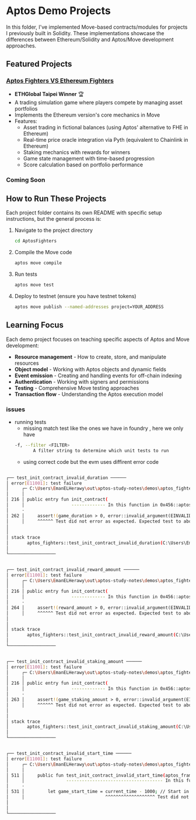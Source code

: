 # Aptos Demo Projects

In this folder, I've implemented Move-based contracts/modules for projects I previously built in Solidity. These implementations showcase the differences between Ethereum/Solidity and Aptos/Move development approaches.

## Featured Projects

### [Aptos Fighters VS Ethereum Fighters](./AptosFighters)
- **ETHGlobal Taipei Winner** 🏆
- A trading simulation game where players compete by managing asset portfolios
- Implements the Ethereum version's core mechanics in Move
- Features:
  - Asset trading in fictional balances (using Aptos' alternative to FHE in Ethereum)
  - Real-time price oracle integration via Pyth (equivalent to Chainlink in Ethereum)
  - Staking mechanics with rewards for winners
  - Game state management with time-based progression
  - Score calculation based on portfolio performance

### Coming Soon


## How to Run These Projects

Each project folder contains its own README with specific setup instructions, but the general process is:

1. Navigate to the project directory
   ```bash
   cd AptosFighters
   ```

2. Compile the Move code
   ```bash
   aptos move compile
   ```

3. Run tests
   ```bash
   aptos move test
   ```

4. Deploy to testnet (ensure you have testnet tokens)
   ```bash
   aptos move publish --named-addresses project=YOUR_ADDRESS
   ```

## Learning Focus

Each demo project focuses on teaching specific aspects of Aptos and Move development:

- **Resource management** - How to create, store, and manipulate resources
- **Object model** - Working with Aptos objects and dynamic fields
- **Event emission** - Creating and handling events for off-chain indexing
- **Authentication** - Working with signers and permissions
- **Testing** - Comprehensive Move testing approaches
- **Transaction flow** - Understanding the Aptos execution model



### issues 
- running tests 
   - missing match test like the ones we have in foundry , here we only have 
   ```bash 
   -f, --filter <FILTER>
          A filter string to determine which unit tests to run
   ```
   - using correct code but the evm uses diffirent error code 
```bash 

┌── test_init_contract_invalid_duration ──────
│ error[E11001]: test failure
│     ┌─ C:\Users\EmanELHerawy\out\aptos-study-notes\demos\aptos_fighters\sources\aptos_fighters.move:262:5
│     │
│ 216 │ public entry fun init_contract(
│     │                  ------------- In this function in 0x456::aptos_fighters
│     ·
│ 262 │     assert!(game_duration > 0, error::invalid_argument(EINVALID_DURATION));
│     │     ^^^^^^ Test did not error as expected. Expected test to abort with code 3 originating in the module 0000000000000000000000000000000000000000000000000000000000000456::aptos_fighters but instead it aborted with code 65539 originating in the module 0000000000000000000000000000000000000000000000000000000000000456::aptos_fighters rooted here
│
│
│ stack trace
│       aptos_fighters::test_init_contract_invalid_duration(C:\Users\EmanELHerawy\out\aptos-study-notes\demos\aptos_fighters\sources\aptos_fighters.move:408-418)
│
└──────────────────


┌── test_init_contract_invalid_reward_amount ──────
│ error[E11001]: test failure
│     ┌─ C:\Users\EmanELHerawy\out\aptos-study-notes\demos\aptos_fighters\sources\aptos_fighters.move:264:5
│     │
│ 216 │ public entry fun init_contract(
│     │                  ------------- In this function in 0x456::aptos_fighters
│     ·
│ 264 │     assert!(reward_amount > 0, error::invalid_argument(EINVALID_AMOUNT));
│     │     ^^^^^^ Test did not error as expected. Expected test to abort with code 2 originating in the module 0000000000000000000000000000000000000000000000000000000000000456::aptos_fighters but instead it aborted with code 65538 originating in the module 0000000000000000000000000000000000000000000000000000000000000456::aptos_fighters rooted here
│
│
│ stack trace
│       aptos_fighters::test_init_contract_invalid_reward_amount(C:\Users\EmanELHerawy\out\aptos-study-notes\demos\aptos_fighters\sources\aptos_fighters.move:495-505)
│
└──────────────────


┌── test_init_contract_invalid_staking_amount ──────
│ error[E11001]: test failure
│     ┌─ C:\Users\EmanELHerawy\out\aptos-study-notes\demos\aptos_fighters\sources\aptos_fighters.move:263:5
│     │
│ 216 │ public entry fun init_contract(
│     │                  ------------- In this function in 0x456::aptos_fighters
│     ·
│ 263 │     assert!(game_staking_amount > 0, error::invalid_argument(EINVALID_AMOUNT));
│     │     ^^^^^^ Test did not error as expected. Expected test to abort with code 2 originating in the module 0000000000000000000000000000000000000000000000000000000000000456::aptos_fighters but instead it aborted with code 65538 originating in the module 0000000000000000000000000000000000000000000000000000000000000456::aptos_fighters rooted here
│
│
│ stack trace
│       aptos_fighters::test_init_contract_invalid_staking_amount(C:\Users\EmanELHerawy\out\aptos-study-notes\demos\aptos_fighters\sources\aptos_fighters.move:451-461)
│
└──────────────────


┌── test_init_contract_invalid_start_time ──────
│ error[E11001]: test failure
│     ┌─ C:\Users\EmanELHerawy\out\aptos-study-notes\demos\aptos_fighters\sources\aptos_fighters.move:531:31
│     │
│ 511 │     public fun test_init_contract_invalid_start_time(aptos_framework: &signer) {
│     │                ------------------------------------- In this function in 0x456::aptos_fighters
│     ·
│ 531 │         let game_start_time = current_time - 1000; // Start in the past (invalid)
│     │                               ^^^^^^^^^^^^^^^^^^^ Test did not error as expected. Expected test to abort with code 17 originating in the module 0000000000000000000000000000000000000000000000000000000000000456::aptos_fighters but instead it gave an arithmetic error with error message: "Subtraction overflow". Error originating in the module 0000000000000000000000000000000000000000000000000000000000000456::aptos_fighters rooted here
│
│
└──────────────────


```